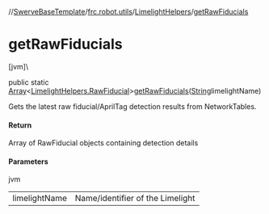 //[SwerveBaseTemplate](../../../index.md)/[frc.robot.utils](../index.md)/[LimelightHelpers](index.md)/[getRawFiducials](get-raw-fiducials.md)

# getRawFiducials

[jvm]\

public static [Array](https://kotlinlang.org/api/latest/jvm/stdlib/kotlin/-array/index.html)&lt;[LimelightHelpers.RawFiducial](-raw-fiducial/index.md)&gt;[getRawFiducials](get-raw-fiducials.md)([String](https://docs.oracle.com/javase/8/docs/api/java/lang/String.html)limelightName)

Gets the latest raw fiducial/AprilTag detection results from NetworkTables.

#### Return

Array of RawFiducial objects containing detection details

#### Parameters

jvm

| | |
|---|---|
| limelightName | Name/identifier of the Limelight |
